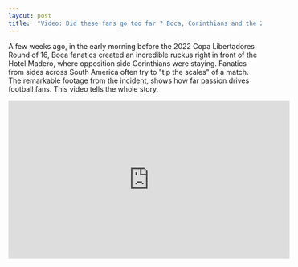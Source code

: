 ```yaml
---
layout: post
title:  "Video: Did these fans go too far ? Boca, Corinthians and the 2022 Copa Libertadores"
---
```

A few weeks ago, in the early morning before the 2022 Copa Libertadores Round of 16, Boca fanatics created
an incredible ruckus right in front of the Hotel Madero, where opposition side Corinthians were staying. 
Fanatics from sides across South America often try to "tip the scales" of a match.
The remarkable footage from the incident, shows how far passion drives football fans.
This video tells the whole story.

<iframe width="560" height="315" src="https://www.youtube.com/embed/G4mnw51Z02g" frameborder="0" allow="autoplay; encrypted-media" allowfullscreen>